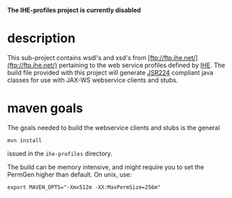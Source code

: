 **The IHE-profiles project is currently disabled**

# description #

This sub-project contains wsdl's and xsd's from [ftp://ftp.ihe.net/](ftp://ftp.ihe.net/) pertaining to the web service profiles defined by [IHE](http://www.ihe.net/). The build file provided with this project will generate [JSR224](http://jcp.org/en/jsr/detail?id=224) compliant java classes for use with JAX-WS webservice clients and stubs.

# maven goals #

The goals needed to build the webservice clients and stubs is the general
```
mvn install
```

issued in the `ihe-profiles` directory.

The build can be memory intensive, and might require you to set the PermGen higher than default. On unix, use:

```
export MAVEN_OPTS="-Xmx512m -XX:MaxPermSize=256m"
```